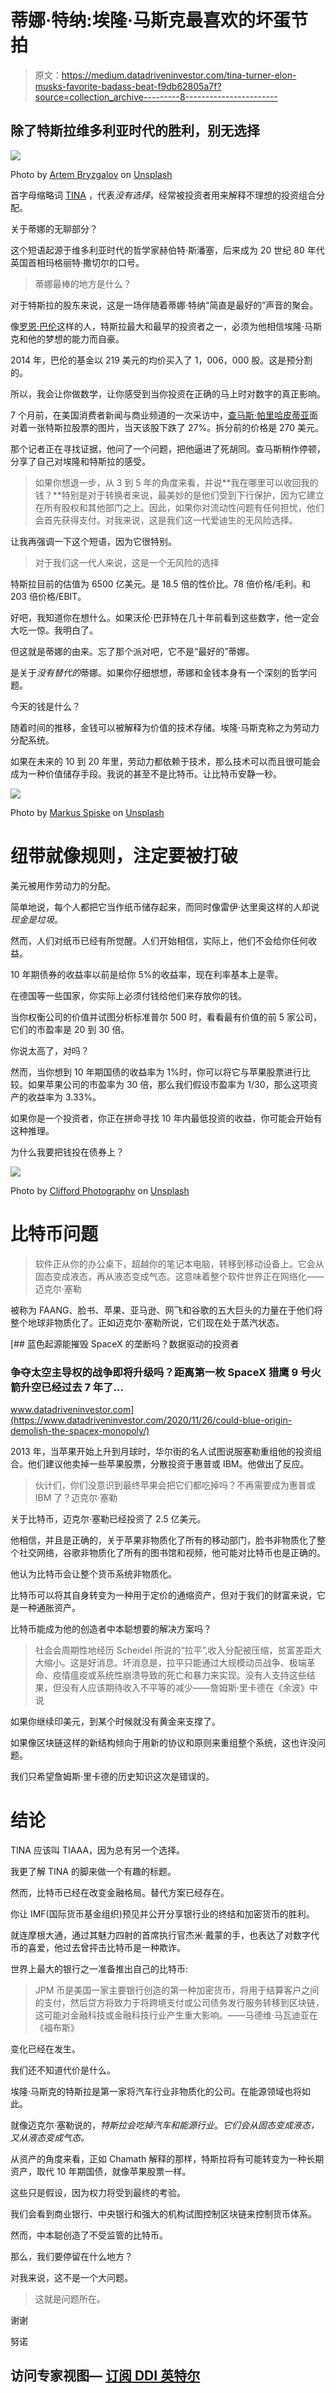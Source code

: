 # 蒂娜·特纳:埃隆·马斯克最喜欢的坏蛋节拍

> 原文：<https://medium.datadriveninvestor.com/tina-turner-elon-musks-favorite-badass-beat-f9db62805a7f?source=collection_archive---------8----------------------->

## 除了特斯拉维多利亚时代的胜利，别无选择

![](img/bf05319baa0864c48654eab5be1a82bc.png)

Photo by [Artem Bryzgalov](https://unsplash.com/@abrizgalov?utm_source=medium&utm_medium=referral) on [Unsplash](https://unsplash.com?utm_source=medium&utm_medium=referral)

首字母缩略词 [TINA](https://bit.ly/39TtxXR) ，代表*没有选择*，经常被投资者用来解释不理想的投资组合分配。

关于蒂娜的无聊部分？

这个短语起源于维多利亚时代的哲学家赫伯特·斯潘塞，后来成为 20 世纪 80 年代英国首相玛格丽特·撒切尔的口号。

> 蒂娜最棒的地方是什么？

对于特斯拉的股东来说，这是一场伴随着蒂娜·特纳“简直是最好的”声音的聚会。

像[罗恩·巴伦](https://bit.ly/2K0LeK5)这样的人，特斯拉最大和最早的投资者之一，必须为他相信埃隆·马斯克和他的梦想的能力而自豪。

2014 年，巴伦的基金以 219 美元的均价买入了 1，006，000 股。这是预分割的。

所以，我会让你做数学，让你感受到当你投资在正确的马上时对数字的真正影响。

7 个月前，在美国消费者新闻与商业频道的一次采访中，[查马斯·帕里哈皮蒂亚](https://bit.ly/2JHckGu)面对着一张特斯拉股票的图片，当天该股下跌了 27%。拆分前的价格是 270 美元。

那个记者正在寻找证据，他问了一个问题，把他逼进了死胡同。查马斯稍作停顿，分享了自己对埃隆和特斯拉的感受。

> 如果你想退一步，从 3 到 5 年的角度来看，并说**我在哪里可以收回我的钱？**特别是对于转换者来说，最美妙的是他们受到下行保护，因为它建立在所有股权和其他部门之上。因此，如果你对流动性问题有任何担忧，他们会首先获得支付。对我来说，这是我们这一代爱迪生的无风险选择。

让我再强调一下这个短语，因为它很特别。

> 对于我们这一代人来说，这是一个无风险的选择

特斯拉目前的估值为 6500 亿美元。是 18.5 倍的性价比。78 倍价格/毛利。和 203 倍价格/EBIT。

好吧，我知道你在想什么。如果沃伦·巴菲特在几十年前看到这些数字，他一定会大吃一惊。我明白了。

但这就是蒂娜的由来。忘了那个派对吧，它不是“最好的”蒂娜。

是关于*没有替代的*蒂娜。如果你仔细想想，蒂娜和金钱本身有一个深刻的哲学问题。

今天的钱是什么？

随着时间的推移，金钱可以被解释为价值的技术存储。埃隆·马斯克称之为劳动力分配系统。

如果在未来的 10 到 20 年里，劳动力都依赖于技术，那么技术可以而且很可能会成为一种价值储存手段。我说的甚至不是比特币。让比特币安静一秒。

![](img/15c29b5bbebaa6bf3321cbdad6a8b57f.png)

Photo by [Markus Spiske](https://unsplash.com/@markusspiske?utm_source=medium&utm_medium=referral) on [Unsplash](https://unsplash.com?utm_source=medium&utm_medium=referral)

# 纽带就像规则，注定要被打破

美元被用作劳动力的分配。

简单地说，每个人都把它当作纸币储存起来，而同时像雷伊·达里奥这样的人却说*现金是垃圾*。

然而，人们对纸币已经有所觉醒。人们开始相信，实际上，他们不会给你任何收益。

10 年期债券的收益率以前是给你 5%的收益率，现在利率基本上是零。

在德国等一些国家，你实际上必须付钱给他们来存放你的钱。

当你权衡公司的价值并试图分析标准普尔 500 时，看看最有价值的前 5 家公司，它们的市盈率是 20 到 30 倍。

你说太高了，对吗？

然而，当你想到 10 年期国债的收益率为 1%时，你可以将它与苹果股票进行比较。如果苹果公司的市盈率为 30 倍，那么我们假设市盈率为 1/30，那么这项资产的收益率为 3.33%。

如果你是一个投资者，你正在拼命寻找 10 年内最低投资的收益，你可能会开始有这种推理。

为什么我要把钱投在债券上？

![](img/e4ec993870f96e03d8a3efb6dafd5a5f.png)

Photo by [Clifford Photography](https://unsplash.com/@cliffordgatewood?utm_source=medium&utm_medium=referral) on [Unsplash](https://unsplash.com?utm_source=medium&utm_medium=referral)

# 比特币问题

> 软件正从你的办公桌下，超越你的笔记本电脑，转移到移动设备上。它会从固态变成液态，再从液态变成气态。这意味着整个软件世界正在网络化——迈克尔·塞勒

被称为 FAANG、脸书、苹果、亚马逊、网飞和谷歌的五大巨头的力量在于他们将整个地球非物质化了。正如迈克尔·塞勒所说，它们现在处于蒸汽状态。

[](https://www.datadriveninvestor.com/2020/11/26/could-blue-origin-demolish-the-spacex-monopoly/) [## 蓝色起源能摧毁 SpaceX 的垄断吗？数据驱动的投资者

### 争夺太空主导权的战争即将升级吗？距离第一枚 SpaceX 猎鹰 9 号火箭升空已经过去 7 年了…

www.datadriveninvestor.com](https://www.datadriveninvestor.com/2020/11/26/could-blue-origin-demolish-the-spacex-monopoly/) 

2013 年，当苹果开始上升到月球时，华尔街的名人试图说服塞勒重组他的投资组合。他们建议他卖掉一些苹果股票，分散投资于惠普或 IBM。他做出了反应。

> 伙计们，你们没意识到最终苹果会把它们都吃掉吗？不再需要成为惠普或 IBM 了？迈克尔·塞勒

关于比特币，迈克尔·塞勒已经投资了 2.5 亿美元。

他相信，并且是正确的，关于苹果非物质化了所有的移动部门，脸书非物质化了整个社交网络，谷歌非物质化了所有的图书馆和视频，他可能对比特币也是正确的。

他认为比特币会让整个货币系统非物质化。

比特币可以将其自身转变为一种用于定价的通缩资产，但对于我们的财富来说，它是一种通胀资产。

比特币能成为他的创造者中本聪想要的解决方案吗？

> 社会会周期性地经历 Scheidel 所说的“拉平”,收入分配被压缩，贫富差距大大缩小。这是好消息。坏消息是，拉平只能通过大规模动员战争、极端革命、疫情瘟疫或系统性崩溃导致的死亡和暴力来实现。没有人支持这些结果，但没有人应该期待收入不平等的减少——詹姆斯·里卡德在《余波》中说

如果你继续印美元，到某个时候就没有黄金来支撑了。

如果像区块链这样的新结构倾向于用新的协议和原则来重组整个系统，这也许没问题。

我们只希望詹姆斯·里卡德的历史知识这次是错误的。

# 结论

TINA 应该叫 TIAAA，因为总有另一个选择。

我更了解 TINA 的脚来做一个有趣的标题。

然而，比特币已经在改变金融格局。替代方案已经存在。

你让 IMF(国际货币基金组织)预见并公开分享银行业的终结和加密货币的胜利。

就连摩根大通，通过其魅力四射的首席执行官杰米·戴蒙的手，也表达了对数字代币的喜爱，他过去曾抨击比特币是一种欺诈。

世界上最大的银行之一准备推出自己的比特币:

> JPM 币是美国一家主要银行创造的第一种加密货币，将用于结算客户之间的支付，然后贷方将致力于将跨境支付或公司债务发行服务转移到区块链，这可能对金融科技或金融科技行业产生重大影响。——马德维·马瓦迪亚在《福布斯》

变化已经在发生。

我们还不知道代价是什么。

埃隆·马斯克的特斯拉是第一家将汽车行业非物质化的公司。在能源领域也将如此。

就像迈克尔·塞勒说的，*特斯拉会吃掉汽车和能源行业*。*它们会从固态变成液态，又从液态变成气态。*

从资产的角度来看，正如 Chamath 解释的那样，特斯拉将有可能转变为一种长期资产，取代 10 年期国债，就像苹果股票一样。

这些只是假设，因为权力将受到最终的考验。

我们会看到商业银行、中央银行和强大的机构试图控制区块链来控制货币体系。

然而，中本聪创造了不受监管的比特币。

那么，我们要停留在什么地方？

对我来说，这不是一个大问题。

> 这就是问题所在。

谢谢

努诺

## 访问专家视图— [订阅 DDI 英特尔](https://datadriveninvestor.com/ddi-intel)